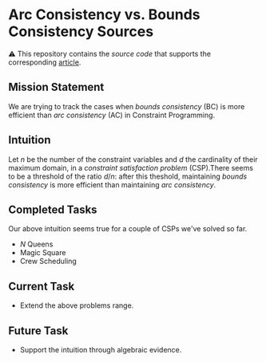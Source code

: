 # Arc Consistency vs. Bounds Consistency Sources

:warning: This repository contains the _source code_ that
supports the corresponding
[article](https://github.com/pothitos/ACvsBC).

## Mission Statement

We are trying to track the cases when _bounds consistency_
(BC) is more efficient than _arc consistency_ (AC) in
Constraint Programming.

## Intuition

Let _n_ be the number of the constraint variables and _d_
the cardinality of their maximum domain, in a _constraint
satisfaction problem_ (CSP).There seems to be a threshold of
the ratio _d_/_n_: after this theshold, maintaining _bounds
consistency_ is more efficient than maintaining _arc
consistency_.

## Completed Tasks

Our above intuition seems true for a couple of CSPs we've
solved so far.

 - _N_ Queens
 - Magic Square
 - Crew Scheduling

## Current Task

 - Extend the above problems range.

## Future Task

 - Support the intuition through algebraic evidence.
